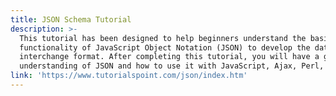 ```yaml
---
title: JSON Schema Tutorial
description: >-
  This tutorial has been designed to help beginners understand the basic
  functionality of JavaScript Object Notation (JSON) to develop the data
  interchange format. After completing this tutorial, you will have a good
  understanding of JSON and how to use it with JavaScript, Ajax, Perl, etc.
link: 'https://www.tutorialspoint.com/json/index.htm'
---
```



